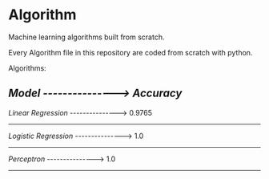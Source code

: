 # Algorithm
Machine learning algorithms built from scratch. 

Every Algorithm file in this repository are coded from scratch with python.

Algorithms:

*Model								--------------->								Accuracy*
----------------------------------------------------------------------------------

*Linear Regression*		--------------->								0.9765

----------------------------------------------------------------------------------
*Logistic Regression*	--------------->								1.0

----------------------------------------------------------------------------------
*Perceptron*				 --------------->									1.0

----------------------------------------------------------------------------------
